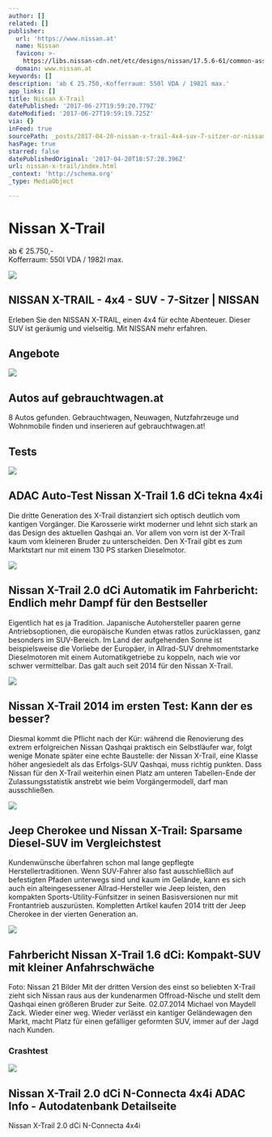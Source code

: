 ```yaml
---
author: []
related: []
publisher:
  url: 'https://www.nissan.at'
  name: Nissan
  favicon: >-
    https://libs.nissan-cdn.net/etc/designs/nissan/17.5.6-61/common-assets/img/favicon/favicon_152x152.png
  domain: www.nissan.at
keywords: []
description: 'ab € 25.750,-Kofferraum: 550l VDA / 1982l max.'
app_links: []
title: Nissan X-Trail
datePublished: '2017-06-27T19:59:20.779Z'
dateModified: '2017-06-27T19:59:19.725Z'
via: {}
inFeed: true
sourcePath: _posts/2017-04-20-nissan-x-trail-4x4-suv-7-sitzer-or-nissan.md
hasPage: true
starred: false
datePublishedOriginal: '2017-04-20T18:57:28.396Z'
url: nissan-x-trail/index.html
_context: 'http://schema.org'
_type: MediaObject

---
```

# Nissan X-Trail

ab € 25.750,-  
Kofferraum: 550l VDA / 1982l max.

<article style=""><img src="https://s3-us-west-2.amazonaws.com/the-grid-img/p/3ccae435a45c59b0fc41a841c5b7405df624cee5.jpg" /><h1>NISSAN X-TRAIL - 4x4 - SUV - 7-Sitzer | NISSAN</h1><p>Erleben Sie den NISSAN X-TRAIL, einen 4x4 für echte Abenteuer. Dieser SUV ist geräumig und vielseitig. Mit NISSAN mehr erfahren.</p></article>

## Angebote

<article style=""><img src="https://s3-us-west-2.amazonaws.com/the-grid-img/p/13edb43d775677ce8ce8220e7e33ac1b9b005446.gif" /><h1>Autos auf gebrauchtwagen.at</h1><p>8 Autos gefunden. Gebrauchtwagen, Neuwagen, Nutzfahrzeuge und Wohnmobile finden und inserieren auf gebrauchtwagen.at!</p></article>

## Tests

<article style=""><img src="https://s3-us-west-2.amazonaws.com/the-grid-img/p/da7ced1c0fc4c84206f3e3cf206c1d9a4a4a1284.jpg" /><h1>ADAC Auto-Test Nissan X-Trail 1.6 dCi tekna 4x4i</h1><p>Die dritte Generation des X-Trail distanziert sich optisch deutlich vom kantigen Vorgänger. Die Karosserie wirkt moderner und lehnt sich stark an das Design des aktuellen Qashqai an. Vor allem von vorn ist der X-Trail kaum vom kleineren Bruder zu unterscheiden. Den X-Trail gibt es zum Marktstart nur mit einem 130 PS starken Dieselmotor.</p></article>

<article style=""><img src="https://s3-us-west-2.amazonaws.com/the-grid-img/p/7ab949ac24939519b17d6f5dcbd2daa0dcde7154.jpg" /><h1>Nissan X-Trail 2.0 dCi Automatik im Fahrbericht: Endlich mehr Dampf für den Bestseller</h1><p>Eigentlich hat es ja Tradition. Japanische Autohersteller paaren gerne Antriebsoptionen, die europäische Kunden etwas ratlos zurücklassen, ganz besonders im SUV-Bereich. Im Land der aufgehenden Sonne ist beispielsweise die Vorliebe der Europäer, in Allrad-SUV drehmomentstarke Dieselmotoren mit einem Automatikgetriebe zu koppeln, nach wie vor schwer vermittelbar. Das galt auch seit 2014 für den Nissan X-Trail.</p></article>

<article style=""><img src="https://s3-us-west-2.amazonaws.com/the-grid-img/p/9db197b49258c05c873c14a4a91c8485e28f41dd.jpg" /><h1>Nissan X-Trail 2014 im ersten Test: Kann der es besser?</h1><p>Diesmal kommt die Pflicht nach der Kür: während die Renovierung des extrem erfolgreichen Nissan Qashqai praktisch ein Selbstläufer war, folgt wenige Monate später eine echte Baustelle: der Nissan X-Trail, eine Klasse höher angesiedelt als das Erfolgs-SUV Qashqai, muss richtig punkten. Dass Nissan für den X-Trail weiterhin einen Platz am unteren Tabellen-Ende der Zulassungsstatistik anstrebt wie beim Vorgängermodell, darf man ausschließen.</p></article>

<article style=""><img src="https://s3-us-west-2.amazonaws.com/the-grid-img/p/0aa773d78b5f1d8f06681be8b45e19fb898afbff.jpg" /><h1>Jeep Cherokee und Nissan X-Trail: Sparsame Diesel-SUV im Vergleichstest</h1><p>Kundenwünsche überfahren schon mal lange gepflegte Herstellertraditionen. Wenn SUV-Fahrer also fast ausschließlich auf befestigten Pfaden unterwegs sind und kaum im Gelände, kann es sich auch ein alteingesessener Allrad-Hersteller wie Jeep leisten, den kompakten Sports-Utility-Fünfsitzer in seinen Basisversionen nur mit Frontantrieb auszurüsten. Kompletten Artikel kaufen 2014 tritt der Jeep Cherokee in der vierten Generation an.</p></article>

<article style=""><img src="https://s3-us-west-2.amazonaws.com/the-grid-img/p/ca1a5b32675f0d88c18b0bb1c642d26161b81a31.jpg" /><h1>Fahrbericht Nissan X-Trail 1.6 dCi: Kompakt-SUV mit kleiner Anfahrschwäche</h1><p>Foto: Nissan 21 Bilder Mit der dritten Version des einst so beliebten X-Trail zieht sich Nissan raus aus der kundenarmen Offroad-Nische und stellt dem Qashqai einen größeren Bruder zur Seite. 02.07.2014 Michael von Maydell Zack. Wieder einer weg. Wieder verlässt ein kantiger Geländewagen den Markt, macht Platz für einen gefälliger geformten SUV, immer auf der Jagd nach Kunden.</p></article>

### Crashtest

<article style=""><img src="https://www.adac.de/_ext/itr/tests/Autodaten/gross/IM03108_0_Nissan_X_Trail.jpg" /><h1>Nissan X-Trail 2.0 dCi N-Connecta 4x4i ADAC Info - Autodatenbank Detailseite</h1><p>Nissan X-Trail 2.0 dCi N-Connecta 4x4i</p></article>